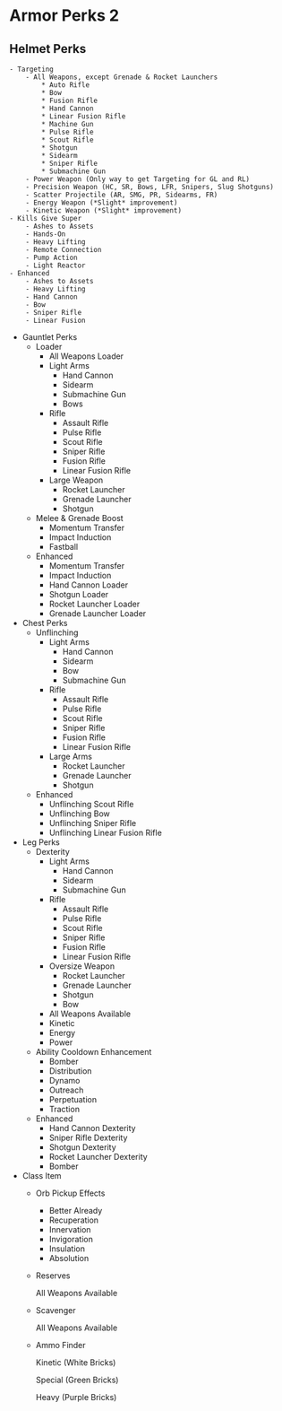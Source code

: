 # Armor Perks 2

## Helmet Perks
    - Targeting
        - All Weapons, except Grenade & Rocket Launchers
            * Auto Rifle
            * Bow
            * Fusion Rifle
            * Hand Cannon
            * Linear Fusion Rifle
            * Machine Gun
            * Pulse Rifle
            * Scout Rifle
            * Shotgun
            * Sidearm
            * Sniper Rifle
            * Submachine Gun
        - Power Weapon (Only way to get Targeting for GL and RL)
        - Precision Weapon (HC, SR, Bows, LFR, Snipers, Slug Shotguns)
        - Scatter Projectile (AR, SMG, PR, Sidearms, FR)
        - Energy Weapon (*Slight* improvement)
        - Kinetic Weapon (*Slight* improvement)
    - Kills Give Super
        - Ashes to Assets
        - Hands-On
        - Heavy Lifting
        - Remote Connection
        - Pump Action
        - Light Reactor
    - Enhanced
        - Ashes to Assets
        - Heavy Lifting
        - Hand Cannon
        - Bow
        - Sniper Rifle
        - Linear Fusion
- Gauntlet Perks
    - Loader
        - All Weapons Loader
        - Light Arms
            - Hand Cannon
            - Sidearm
            - Submachine Gun
            - Bows
        - Rifle
            - Assault Rifle
            - Pulse Rifle
            - Scout Rifle
            - Sniper Rifle
            - Fusion Rifle
            - Linear Fusion Rifle
        - Large Weapon
            - Rocket Launcher
            - Grenade Launcher
            - Shotgun
    - Melee & Grenade Boost
        - Momentum Transfer
        - Impact Induction
        - Fastball
    - Enhanced
        - Momentum Transfer
        - Impact Induction
        - Hand Cannon Loader
        - Shotgun Loader
        - Rocket Launcher Loader
        - Grenade Launcher Loader
- Chest Perks
    - Unflinching
        - Light Arms
            - Hand Cannon
            - Sidearm
            - Bow
            - Submachine Gun
        - Rifle
            - Assault Rifle
            - Pulse Rifle
            - Scout Rifle
            - Sniper Rifle
            - Fusion Rifle
            - Linear Fusion Rifle
        - Large Arms
            - Rocket Launcher
            - Grenade Launcher
            - Shotgun
    - Enhanced
        - Unflinching Scout Rifle
        - Unflinching Bow
        - Unflinching Sniper Rifle
        - Unflinching Linear Fusion Rifle
- Leg Perks
    - Dexterity
        - Light Arms
            - Hand Cannon
            - Sidearm
            - Submachine Gun
        - Rifle
            - Assault Rifle
            - Pulse Rifle
            - Scout Rifle
            - Sniper Rifle
            - Fusion Rifle
            - Linear Fusion Rifle
        - Oversize Weapon
            - Rocket Launcher
            - Grenade Launcher
            - Shotgun
            - Bow
        - All Weapons Available
        - Kinetic
        - Energy
        - Power
    - Ability Cooldown Enhancement
        - Bomber
        - Distribution
        - Dynamo
        - Outreach
        - Perpetuation
        - Traction
    - Enhanced
        - Hand Cannon Dexterity
        - Sniper Rifle Dexterity
        - Shotgun Dexterity
        - Rocket Launcher Dexterity
        - Bomber
- Class Item
    - Orb Pickup Effects
        - Better Already
        - Recuperation
        - Innervation
        - Invigoration
        - Insulation
        - Absolution
    - Reserves

        All Weapons Available

    - Scavenger

        All Weapons Available

    - Ammo Finder

        Kinetic (White Bricks)

        Special (Green Bricks)

        Heavy (Purple Bricks)
